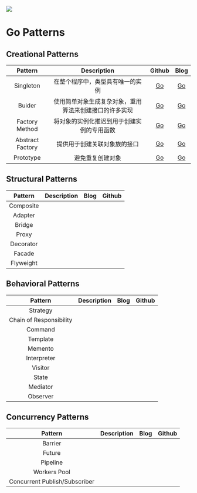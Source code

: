 
![](https://tva1.sinaimg.cn/large/006y8mN6ly1g8dvkilb5yj313r0mbgmw.jpg)

# Go Patterns

## Creational Patterns

|     Pattern      |                      Description                       |                            Github                            |                             Blog                             |
| :--------------: | :----------------------------------------------------: | :----------------------------------------------------------: | :----------------------------------------------------------: |
|    Singleton     |            在整个程序中，类型具有唯一的实例            |      [Go](https://github.com/zhaojiaming110/go-paterns)      | [Go](https://beuself.xyz/post/go-paterns/creational/singleton/) |
|      Buider      | 使用简单对象生成复杂对象，重用算法来创建接口的许多实现 | [Go](https://github.com/zhaojiaming110/go-paterns/tree/master/creational/builder) | [Go](https://beuself.xyz/post/go-paterns/creational/builder/) |
|  Factory Method  |       将对象的实例化推迟到用于创建实例的专用函数       | [Go](https://github.com/zhaojiaming110/go-paterns/tree/master/creational/factoryMethod) | [Go](https://beuself.xyz/post/go-paterns/creational/factory-method/) |
| Abstract Factory |              提供用于创建关联对象族的接口              | [Go](https://github.com/zhaojiaming110/go-paterns/tree/master/creational/abstractFactory) | [Go](https://beuself.xyz/post/go-paterns/creational/abstract-factory/) |
|    Prototype     |                    避免重复创建对象                    | [Go](https://github.com/zhaojiaming110/go-paterns/tree/master/creational/prototype) | [Go](https://beuself.xyz/post/go-paterns/creational/prototype/) |

## Structural Patterns

|  Pattern  | Description | Blog | Github |
| :-------: | :---------: | :--: | :----: |
| Composite |             |      |        |
|  Adapter  |             |      |        |
|  Bridge   |             |      |        |
|   Proxy   |             |      |        |
| Decorator |             |      |        |
|  Facade   |             |      |        |
| Flyweight |             |      |        |

## Behavioral Patterns

|         Pattern         | Description | Blog | Github |
| :---------------------: | :---------: | :--: | :----: |
|        Strategy         |             |      |        |
| Chain of Responsibility |             |      |        |
|         Command         |             |      |        |
|        Template         |             |      |        |
|         Memento         |             |      |        |
|       Interpreter       |             |      |        |
|         Visitor         |             |      |        |
|          State          |             |      |        |
|        Mediator         |             |      |        |
|        Observer         |             |      |        |

## Concurrency Patterns

|            Pattern            | Description | Blog | Github |
| :---------------------------: | :---------: | :--: | :----: |
|            Barrier            |             |      |        |
|            Future             |             |      |        |
|           Pipeline            |             |      |        |
|         Workers Pool          |             |      |        |
| Concurrent Publish/Subscriber |             |      |        |


